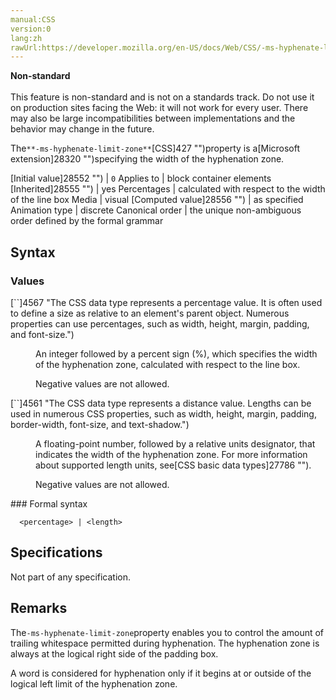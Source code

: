 ```yaml
---
manual:CSS
version:0
lang:zh
rawUrl:https://developer.mozilla.org/en-US/docs/Web/CSS/-ms-hyphenate-limit-zone
---
```






**Non-standard**<br></br>This feature is non-standard and is not on a standards track. Do not use it on production sites facing the Web: it will not work for every user. There may also be large incompatibilities between implementations and the behavior may change in the future.






The`**-ms-hyphenate-limit-zone**`[CSS]427 "")property is a[Microsoft extension]28320 "")specifying the width of the hyphenation zone.


[Initial value]28552 "") | `0` 
Applies to | block container elements 
[Inherited]28555 "") | yes 
Percentages | calculated with respect to the width of the line box 
Media | visual 
[Computed value]28556 "") | as specified 
Animation type | discrete 
Canonical order | the unique non-ambiguous order defined by the formal grammar 


## Syntax<a name="Syntax"></a>

### Values<a name="Values"></a>
<dl><dt id=''>[`<percentage>`]4567 "The <percentage> CSS data type represents a percentage value. It is often used to define a size as relative to an element's parent object. Numerous properties can use percentages, such as width, height, margin, padding, and font-size.")</dt><dd>

An integer followed by a percent sign (%), which specifies the width of the hyphenation zone, calculated with respect to the line box.



Negative values are not allowed.

</dd><dt id=''>[`<length>`]4561 "The <length> CSS data type represents a distance value. Lengths can be used in numerous CSS properties, such as width, height, margin, padding, border-width, font-size, and text-shadow.")</dt><dd>

A floating-point number, followed by a relative units designator, that indicates the width of the hyphenation zone. For more information about supported length units, see[CSS basic data types]27786 "").



Negative values are not allowed.

</dd></dl>
### Formal syntax<a name="Formal_syntax"></a>

```
  <percentage> | <length>

```

## Specifications<a name="Specifications"></a>


Not part of any specification.


## Remarks<a name="Remarks"></a>


The`-ms-hyphenate-limit-zone`property enables you to control the amount of trailing whitespace permitted during hyphenation. The hyphenation zone is always at the logical right side of the padding box.



A word is considered for hyphenation only if it begins at or outside of the logical left limit of the hyphenation zone.




